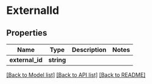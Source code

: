 # ExternalId

## Properties
Name | Type | Description | Notes
------------ | ------------- | ------------- | -------------
**external_id** | **string** |  | 

[[Back to Model list]](../README.md#documentation-for-models) [[Back to API list]](../README.md#documentation-for-api-endpoints) [[Back to README]](../README.md)


